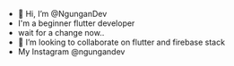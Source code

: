- 👋 Hi, I’m @NgunganDev
- I'm a beginner flutter developer 
- wait for a change now..
- 💞️ I’m looking to collaborate on flutter and firebase stack
- My Instagram @ngungandev

<!---
NgunganDev/NgunganDev is a ✨ special ✨ repository because its `README.md` (this file) appears on your GitHub profile.
You can click the Preview link to take a look at your changes.
--->
